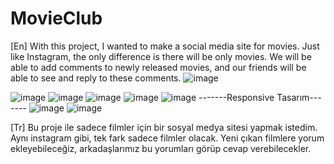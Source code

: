 # MovieClub
[En]
With this project, I wanted to make a social media site for movies. Just like Instagram, the only difference is there will be only movies. We will be able to add comments to newly released movies, and our friends will be able to see and reply to these comments.
![image](https://user-images.githubusercontent.com/97802665/222923720-fd268c2b-3c26-44ad-8a3e-7b34d78d24cf.png)

![image](https://user-images.githubusercontent.com/97802665/222923750-7962a7d4-6308-4cfe-b598-45041c0ec4da.png)
![image](https://user-images.githubusercontent.com/97802665/222923764-59204f4d-af72-4236-9702-8018b4c65700.png)
![image](https://user-images.githubusercontent.com/97802665/222923787-bb68ccc0-626c-497b-a302-3793fcb38bda.png)
![image](https://user-images.githubusercontent.com/97802665/224494212-20465b1a-df6d-4d66-a758-4a87180be039.png)
![image](https://user-images.githubusercontent.com/97802665/224494231-7907426b-4d21-4b01-b5bd-4824478be54e.png)
-------Responsive Tasarım-------
![image](https://user-images.githubusercontent.com/97802665/224494252-945a77fe-fcd6-452c-b626-75b7abf10733.png)
![image](https://user-images.githubusercontent.com/97802665/224494313-c84908c4-0fdd-4997-b88e-34577347920e.png)


[Tr]
Bu proje ile sadece filmler için bir sosyal medya sitesi yapmak istedim. Aynı instagram gibi, tek fark sadece filmler olacak. Yeni çıkan filmlere yorum ekleyebileceğiz, arkadaşlarımız bu yorumları görüp cevap verebilecekler.




